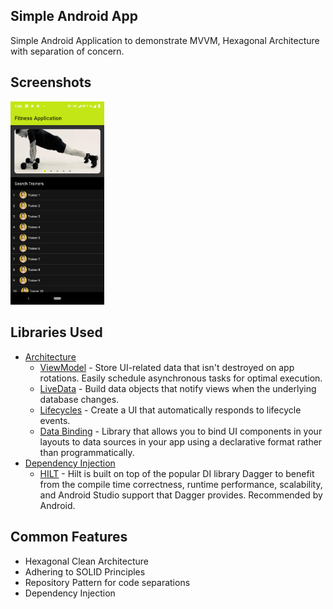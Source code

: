 ## Simple Android App  

Simple Android Application to demonstrate MVVM, Hexagonal Architecture with separation of concern.

## Screenshots

<img src="screenshots/screen1.png" alt="splash" title="Dashboard"  width="150" />

Libraries Used
--------------
* [Architecture](https://developer.android.com/topic/libraries/architecture)
    * [ViewModel](https://developer.android.com/topic/libraries/architecture/viewmodel) - Store UI-related data that isn't destroyed on app rotations. Easily schedule asynchronous tasks for optimal execution.
    * [LiveData](https://developer.android.com/topic/libraries/architecture/livedata) - Build data objects that notify views when the underlying database changes.
    * [Lifecycles](https://developer.android.com/topic/libraries/architecture/lifecycle) - Create a UI that automatically responds to lifecycle events.
    * [Data Binding](https://developer.android.com/topic/libraries/data-binding/) - Library that allows you to bind UI components in your layouts to data sources in your app using a declarative format rather than programmatically.
* [Dependency Injection](https://en.wikipedia.org/wiki/Dependency_injection)
    * [HILT](https://developer.android.com/training/dependency-injection/hilt-android) - Hilt is built on top of the popular DI library Dagger to benefit from the compile time correctness, runtime performance, scalability, and Android Studio support that Dagger provides. Recommended by Android.

Common Features
-------------------

* Hexagonal Clean Architecture
* Adhering to SOLID Principles
* Repository Pattern for code separations
* Dependency Injection 